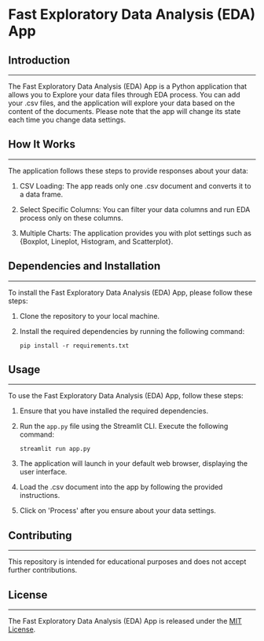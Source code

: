 # Fast Exploratory Data Analysis (EDA) App

## Introduction
------------
The Fast Exploratory Data Analysis (EDA) App is a Python application that allows you to Explore your data files through EDA process. You can add your .csv files, and the application will explore your data based on the content of the documents. Please note that the app will change its state each time you change data settings.

## How It Works
------------
The application follows these steps to provide responses about your data:

1. CSV Loading: The app reads only one .csv document and converts it to a data frame.

2. Select Specific Columns: You can filter your data columns and run EDA process only on these columns.

3. Multiple Charts: The application provides you with plot settings such as {Boxplot, Lineplot, Histogram, and Scatterplot}.

## Dependencies and Installation
----------------------------
To install the Fast Exploratory Data Analysis (EDA) App, please follow these steps:

1. Clone the repository to your local machine.

2. Install the required dependencies by running the following command:
   ```
   pip install -r requirements.txt
   ```

## Usage
-----
To use the Fast Exploratory Data Analysis (EDA) App, follow these steps:

1. Ensure that you have installed the required dependencies.

2. Run the `app.py` file using the Streamlit CLI. Execute the following command:
   ```
   streamlit run app.py
   ```

3. The application will launch in your default web browser, displaying the user interface.

4. Load the .csv document into the app by following the provided instructions.

5. Click on 'Process' after you ensure about your data settings.

## Contributing
------------
This repository is intended for educational purposes and does not accept further contributions.

## License
-------
The Fast Exploratory Data Analysis (EDA) App is released under the [MIT License](https://opensource.org/licenses/MIT).
